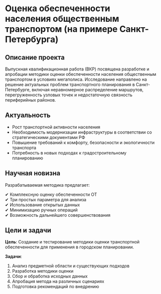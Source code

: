 # Оценка обеспеченности населения общественным транспортом (на примере Санкт-Петербурга)

## Описание проекта
Выпускная квалификационная работа (ВКР) посвящена разработке и апробации методики оценки обеспеченности населения общественным транспортом в условиях мегаполиса. Исследование направлено на решение актуальных проблем транспортного планирования в Санкт-Петербурге, включая неравномерное распределение маршрутов, перегруженность узловых точек и недостаточную связность периферийных районов.

## Актуальность
- Рост транспортной активности населения
- Необходимость модернизации инфраструктуры в соответствии со стратегическими документами РФ
- Повышение требований к комфорту, безопасности и экологичности транспорта
- Потребность в новых подходах к градостроительному планированию

## Научная новизна
Разрабатываемая методика предлагает:

✔ Комплексную оценку обеспеченности ОТ  
✔ Три простых параметра для анализа  
✔ Использование открытых данных  
✔ Минимизацию ручных операций  
✔ Возможность дальнейшего совершенствования  

## Цели и задачи
**Цель**: Создание и тестирование методики оценки транспортной обеспеченности для применения в городском планировании.

**Задачи**:
1. Анализ предметной области и существующих подходов
2. Разработка методики оценки
3. Сбор и обработка исходных данных
4. Апробация метода на различных сценариях
5. Подготовка рекомендаций по внедрению
